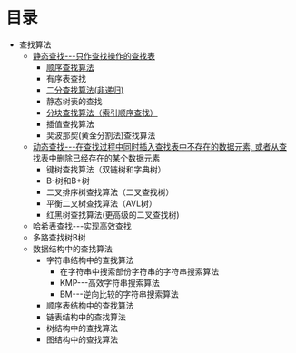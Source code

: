 

# 目录

   *  查找算法
      *  [静态查找---只作查找操作的查找表](https://segmentfault.com/a/1190000022654107)
         *  [顺序查找算法](http://data.biancheng.net/view/54.html)
         *  有序表查找
         *  [二分查找算法(非递归)](http://data.biancheng.net/view/55.html)
         *  静态树表的查找
         *  [分块查找算法（索引顺序查找）](http://data.biancheng.net/view/56.html)
         *  插值查找算法
         *  奜波那契(黄金分割法)查找算法
      *  [动态查找---在查找过程中同时插入查找表中不存在的数据元素, 或者从查找表中删除已经存在的某个数据元素](https://segmentfault.com/a/1190000022654107)
         *  键树查找算法（双链树和字典树）
         *  B-树和B+树
         *  二叉排序树查找算法（二叉查找树）
         *  平衡二叉树查找算法（AVL树）
         *  红黑树查找算法(更高级的二叉查找树)
      *  哈希表查找---实现高效查找
      *  多路查找树B树
      *  数据结构中的查找算法
         * 字符串结构中的查找算法
           * 在字符串中搜索部份字符串的字符串搜索算法
           * KMP---高效字符串搜索算法    
           * BM---逆向比较的字符串搜索算法
         * 顺序表结构中的查找算法
         * 链表结构中的查找算法
         * 树结构中的查找算法
         * 图结构中的查找算法




